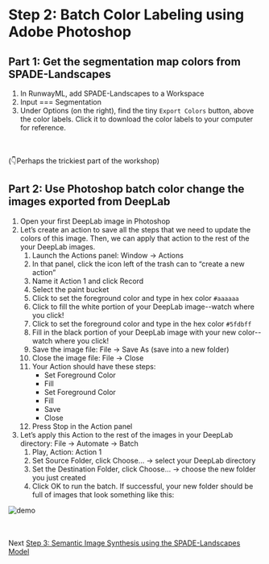 # Step 2: Batch Color Labeling using Adobe Photoshop

## Part 1: Get the segmentation map colors from SPADE-Landscapes
1. In RunwayML, add SPADE-Landscapes to a Workspace
2. Input === Segmentation
3. Under Options (on the right), find the tiny `Export Colors` button, above the color labels. Click it to download the color labels to your computer for reference.

<br></br>
(👇Perhaps the trickiest part of the workshop)
## Part 2: Use Photoshop batch color change the images exported from DeepLab
1. Open your first DeepLab image in Photoshop
2. Let’s create an action to save all the steps that we need to update the colors of this image. Then, we can apply that action to the rest of the your DeepLab images.
    1. Launch the Actions panel: Window → Actions
    2. In that panel, click the icon left of the trash can to “create a new action”
    3. Name it Action 1 and click Record
    4. Select the paint bucket 
    5. Click to set the foreground color and type in hex color `#aaaaaa`
    6. Click to fill the white portion of your DeepLab image--watch where you click!
    7. Click to set the foreground color and type in the hex color `#5fdbff`
    8. Fill in the black portion of your DeepLab image with your new color--watch where you click!
    9. Save the image file: File → Save As (save into a new folder)
    10. Close the image file: File → Close
    11. Your Action should have these steps:
        * Set Foreground Color
        * Fill
        * Set Foreground Color
        * Fill
        * Save
        * Close
    12. Press Stop in the Action panel
3. Let’s apply this Action to the rest of the images in your DeepLab directory: File → Automate → Batch
    1. Play, Action: Action 1
    2. Set Source Folder, click Choose… → select your DeepLab directory
    3. Set the Destination Folder, click Choose… → choose the new folder you just created
    4. Click OK to run the batch. If successful, your new folder should be full of images that look something like this:


![demo](https://github.com/ellennickles/painting-landscapes-with-the-body/blob/master/images/demo_Adobe.png)

<br></br>
Next [Step 3: Semantic Image Synthesis using the SPADE-Landscapes Model](https://github.com/ellennickles/painting-landscapes-with-the-body/blob/master/outline/05-step3-spadeLandscapes.md)
